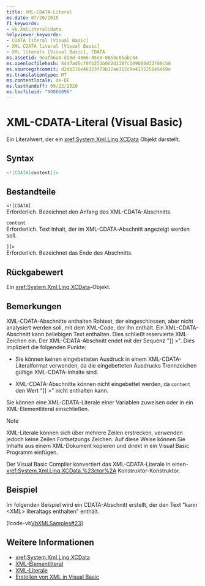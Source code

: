 ```yaml
---
title: XML-CDATA-Literal
ms.date: 07/20/2015
f1_keywords:
- vb.XmlLiteralCdata
helpviewer_keywords:
- CDATA literal [Visual Basic]
- XML CDATA literal [Visual Basic]
- XML literals [Visual Basic], CDATA
ms.assetid: 9eafb6a4-dd9d-4866-85e8-0654c65abc44
ms.openlocfilehash: 4447ad6cf0fb251b0d2d1387c109b06d32f69cb8
ms.sourcegitcommit: d2db216e46323f73b32ae312c9e4135258e5d68e
ms.translationtype: MT
ms.contentlocale: de-DE
ms.lasthandoff: 09/22/2020
ms.locfileid: "90866096"
---
```

# <a name="xml-cdata-literal-visual-basic"></a>XML-CDATA-Literal (Visual Basic)

Ein Literalwert, der ein <xref:System.Xml.Linq.XCData> Objekt darstellt.  
  
## <a name="syntax"></a>Syntax  
  
```xml  
<![CDATA[content]]>  
```  
  
## <a name="parts"></a>Bestandteile  

 `<![CDATA[`  
 Erforderlich. Bezeichnet den Anfang des XML-CDATA-Abschnitts.  
  
 `content`  
 Erforderlich. Text Inhalt, der im XML-CDATA-Abschnitt angezeigt werden soll.  
  
 `]]>`  
 Erforderlich. Bezeichnet das Ende des Abschnitts.  
  
## <a name="return-value"></a>Rückgabewert  

 Ein <xref:System.Xml.Linq.XCData>-Objekt.  
  
## <a name="remarks"></a>Bemerkungen  

 XML-CDATA-Abschnitte enthalten Rohtext, der eingeschlossen, aber nicht analysiert werden soll, mit dem XML-Code, der ihn enthält. Ein XML-CDATA-Abschnitt kann beliebigen Text enthalten. Dies schließt reservierte XML-Zeichen ein. Der XML-CDATA-Abschnitt endet mit der Sequenz "]] >". Dies impliziert die folgenden Punkte:  
  
- Sie können keinen eingebetteten Ausdruck in einem XML-CDATA-Literalformat verwenden, da die eingebetteten Ausdrucks Trennzeichen gültige XML-CDATA-Inhalte sind.  
  
- XML-CDATA-Abschnitte können nicht eingebettet werden, da `content` den Wert "]] >" nicht enthalten kann.  
  
 Sie können eine XML-CDATA-Literale einer Variablen zuweisen oder in ein XML-Elementliteral einschließen.  
  
> [!NOTE]
> XML-Literale können sich über mehrere Zeilen erstrecken, verwenden jedoch keine Zeilen Fortsetzungs Zeichen. Auf diese Weise können Sie Inhalte aus einem XML-Dokument kopieren und direkt in ein Visual Basic Programm einfügen.  
  
 Der Visual Basic Compiler konvertiert das XML-CDATA-Literale in einen- <xref:System.Xml.Linq.XCData.%23ctor%2A> Konstruktor-Konstruktor.  
  
## <a name="example"></a>Beispiel  

 Im folgenden Beispiel wird ein CDATA-Abschnitt erstellt, der den Text "kann \<XML> literaltags enthalten" enthält.  
  
 [!code-vb[VbXMLSamples#23](~/samples/snippets/visualbasic/VS_Snippets_VBCSharp/VbXMLSamples/VB/XMLSamples11.vb#23)]  
  
## <a name="see-also"></a>Weitere Informationen

- <xref:System.Xml.Linq.XCData>
- [XML-Elementliteral](xml-element-literal.md)
- [XML-Literale](index.md)
- [Erstellen von XML in Visual Basic](../../programming-guide/language-features/xml/creating-xml.md)
